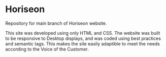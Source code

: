 # Horiseon
Repository for main branch of Horiseon website.

This site was developed using only HTML and CSS.  The website was built to be responsive to Desktop displays, and was coded using best practices and semantic tags.  This makes the site easily adaptible to meet the needs according to the Voice of the Customer. 
